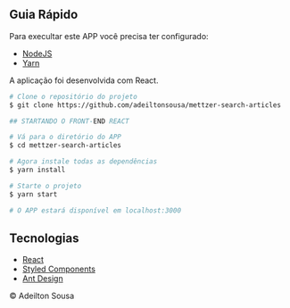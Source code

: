## Guia Rápido

Para execultar este APP você precisa ter configurado:

- [NodeJS](http://nodejs.org/)
- [Yarn](https://yarnpkg.com/lang/en/docs/cli/install/)

A aplicação foi desenvolvida com React.

```bash
# Clone o repositório do projeto
$ git clone https://github.com/adeiltonsousa/mettzer-search-articles

## STARTANDO O FRONT-END REACT

# Vá para o diretório do APP
$ cd mettzer-search-articles

# Agora instale todas as dependências
$ yarn install

# Starte o projeto
$ yarn start

# O APP estará disponível em localhost:3000

```

## Tecnologias

- [React](https://reactjs.org/)
- [Styled Components](https://styled-components.com/)
- [Ant Design](https://ant.design/)

© Adeilton Sousa
